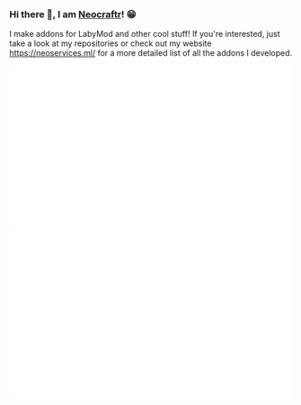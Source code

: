 ### Hi there 👋, I am [Neocraftr](https://github.com/Neocraftr)! 😁

I make addons for LabyMod and other cool stuff! If you're interested, just take a look at my repositories or check out my website https://neoservices.ml/ for a more detailed list of all the addons I developed.

![](https://raw.githubusercontent.com/Neocraftr/github-stats/master/generated/overview.svg#gh-dark-mode-only)
![](https://raw.githubusercontent.com/Neocraftr/github-stats/master/generated/languages.svg#gh-dark-mode-only)
